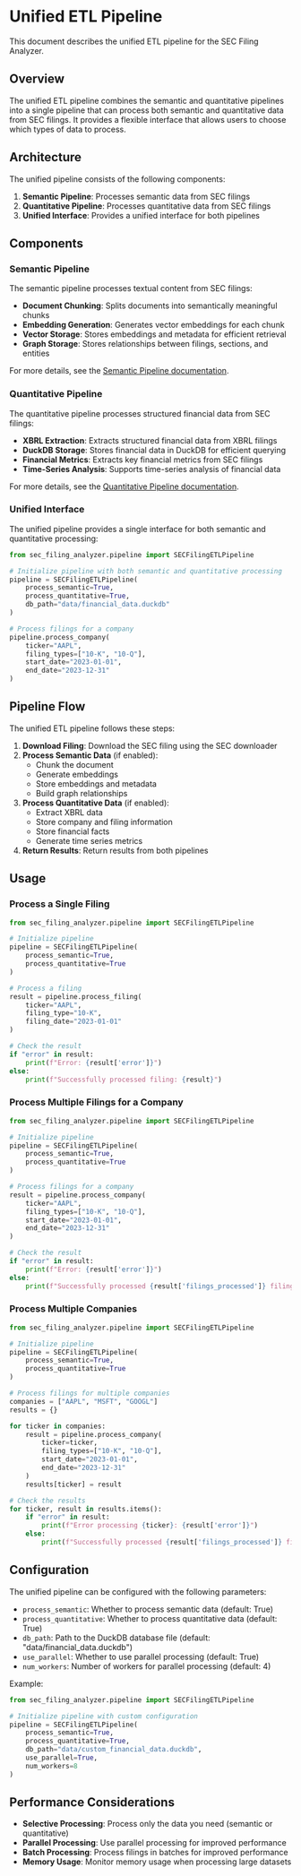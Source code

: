 # Unified ETL Pipeline

This document describes the unified ETL pipeline for the SEC Filing Analyzer.

## Overview

The unified ETL pipeline combines the semantic and quantitative pipelines into a single pipeline that can process both semantic and quantitative data from SEC filings. It provides a flexible interface that allows users to choose which types of data to process.

## Architecture

The unified pipeline consists of the following components:

1. **Semantic Pipeline**: Processes semantic data from SEC filings
2. **Quantitative Pipeline**: Processes quantitative data from SEC filings
3. **Unified Interface**: Provides a unified interface for both pipelines

## Components

### Semantic Pipeline

The semantic pipeline processes textual content from SEC filings:

- **Document Chunking**: Splits documents into semantically meaningful chunks
- **Embedding Generation**: Generates vector embeddings for each chunk
- **Vector Storage**: Stores embeddings and metadata for efficient retrieval
- **Graph Storage**: Stores relationships between filings, sections, and entities

For more details, see the [Semantic Pipeline documentation](semantic_pipeline.md).

### Quantitative Pipeline

The quantitative pipeline processes structured financial data from SEC filings:

- **XBRL Extraction**: Extracts structured financial data from XBRL filings
- **DuckDB Storage**: Stores financial data in DuckDB for efficient querying
- **Financial Metrics**: Extracts key financial metrics from SEC filings
- **Time-Series Analysis**: Supports time-series analysis of financial data

For more details, see the [Quantitative Pipeline documentation](quantitative_pipeline.md).

### Unified Interface

The unified pipeline provides a single interface for both semantic and quantitative processing:

```python
from sec_filing_analyzer.pipeline import SECFilingETLPipeline

# Initialize pipeline with both semantic and quantitative processing
pipeline = SECFilingETLPipeline(
    process_semantic=True,
    process_quantitative=True,
    db_path="data/financial_data.duckdb"
)

# Process filings for a company
pipeline.process_company(
    ticker="AAPL",
    filing_types=["10-K", "10-Q"],
    start_date="2023-01-01",
    end_date="2023-12-31"
)
```

## Pipeline Flow

The unified ETL pipeline follows these steps:

1. **Download Filing**: Download the SEC filing using the SEC downloader
2. **Process Semantic Data** (if enabled):
   - Chunk the document
   - Generate embeddings
   - Store embeddings and metadata
   - Build graph relationships
3. **Process Quantitative Data** (if enabled):
   - Extract XBRL data
   - Store company and filing information
   - Store financial facts
   - Generate time series metrics
4. **Return Results**: Return results from both pipelines

## Usage

### Process a Single Filing

```python
from sec_filing_analyzer.pipeline import SECFilingETLPipeline

# Initialize pipeline
pipeline = SECFilingETLPipeline(
    process_semantic=True,
    process_quantitative=True
)

# Process a filing
result = pipeline.process_filing(
    ticker="AAPL",
    filing_type="10-K",
    filing_date="2023-01-01"
)

# Check the result
if "error" in result:
    print(f"Error: {result['error']}")
else:
    print(f"Successfully processed filing: {result}")
```

### Process Multiple Filings for a Company

```python
from sec_filing_analyzer.pipeline import SECFilingETLPipeline

# Initialize pipeline
pipeline = SECFilingETLPipeline(
    process_semantic=True,
    process_quantitative=True
)

# Process filings for a company
result = pipeline.process_company(
    ticker="AAPL",
    filing_types=["10-K", "10-Q"],
    start_date="2023-01-01",
    end_date="2023-12-31"
)

# Check the result
if "error" in result:
    print(f"Error: {result['error']}")
else:
    print(f"Successfully processed {result['filings_processed']} filings")
```

### Process Multiple Companies

```python
from sec_filing_analyzer.pipeline import SECFilingETLPipeline

# Initialize pipeline
pipeline = SECFilingETLPipeline(
    process_semantic=True,
    process_quantitative=True
)

# Process filings for multiple companies
companies = ["AAPL", "MSFT", "GOOGL"]
results = {}

for ticker in companies:
    result = pipeline.process_company(
        ticker=ticker,
        filing_types=["10-K", "10-Q"],
        start_date="2023-01-01",
        end_date="2023-12-31"
    )
    results[ticker] = result

# Check the results
for ticker, result in results.items():
    if "error" in result:
        print(f"Error processing {ticker}: {result['error']}")
    else:
        print(f"Successfully processed {result['filings_processed']} filings for {ticker}")
```

## Configuration

The unified pipeline can be configured with the following parameters:

- `process_semantic`: Whether to process semantic data (default: True)
- `process_quantitative`: Whether to process quantitative data (default: True)
- `db_path`: Path to the DuckDB database file (default: "data/financial_data.duckdb")
- `use_parallel`: Whether to use parallel processing (default: True)
- `num_workers`: Number of workers for parallel processing (default: 4)

Example:

```python
from sec_filing_analyzer.pipeline import SECFilingETLPipeline

# Initialize pipeline with custom configuration
pipeline = SECFilingETLPipeline(
    process_semantic=True,
    process_quantitative=True,
    db_path="data/custom_financial_data.duckdb",
    use_parallel=True,
    num_workers=8
)
```

## Performance Considerations

- **Selective Processing**: Process only the data you need (semantic or quantitative)
- **Parallel Processing**: Use parallel processing for improved performance
- **Batch Processing**: Process filings in batches for improved performance
- **Memory Usage**: Monitor memory usage when processing large datasets
